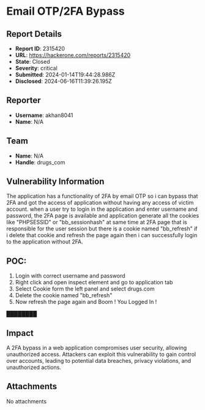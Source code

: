 # Email OTP/2FA Bypass

## Report Details
- **Report ID**: 2315420
- **URL**: https://hackerone.com/reports/2315420
- **State**: Closed
- **Severity**: critical
- **Submitted**: 2024-01-14T19:44:28.986Z
- **Disclosed**: 2024-06-16T11:39:26.195Z

## Reporter
- **Username**: akhan8041
- **Name**: N/A

## Team
- **Name**: N/A
- **Handle**: drugs_com

## Vulnerability Information
The application has a functionality of 2FA by email OTP so i can bypass that 2FA and got the access of application without having any access of victim account. when a user try to login in the application and enter username and password, the 2FA page is available and application generate all the cookies like "PHPSESSID" or "bb_sessionhash"  at same time at 2FA page that is responsible for the user session but there is a cookie named "bb_refresh" if i delete that cookie and refresh the page again then i can successfully login to the application without 2FA. 

## POC:
1. Login with correct username and password
2. Right click and open inspect element and go to application tab 
3. Select Cookie form the left panel and select drugs.com
4. Delete the cookie named "bb_refresh"
5. Now refresh the page again and Boom !  You Logged In !

████████

## Impact

A 2FA bypass in a web application compromises user security, allowing unauthorized access. Attackers can exploit this vulnerability to gain control over accounts, leading to potential data breaches, privacy violations, and unauthorized actions.

## Attachments
No attachments
